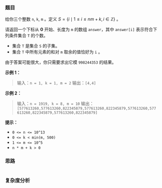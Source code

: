 ### 题目

给你三个整数 `n`, `k`, `m` 。定义 $S=\{i\mid 1\le i\le nm+k,i\in \mathbb Z\}$ 。

请返回一个下标从 **0** 开始、长度为 `m` 的数组 `answer`，其中 `answer[i]` 表示符合下列条件集合 `T` 的个数。

- 集合 `T` 是集合 `S` 的子集。
- 集合 `T` 中所有元素的和对 `m` 取余的值恰好为 `i` 。

由于答案可能很大，你只需要求出它模 `998244353` 的结果。


**示例 1：**
>输入：`n = 1, k = 1, m = 2`
>输出：`[4,4]`

**示例 2：**
>输入：`n = 1919, k = 8, m = 10`
>输出：`[577613260,577613260,822345879,577613260,822345879,577613260,577613260,822345879,577613260,822345879]`

**提示：**
- `0 <= n <= 10^13`
- `0 <= k < min(m, 500)`
- `1 <= m <= 10^5`
- `n * m + k > 0`

### 思路


```go 

```

### 复杂度分析
